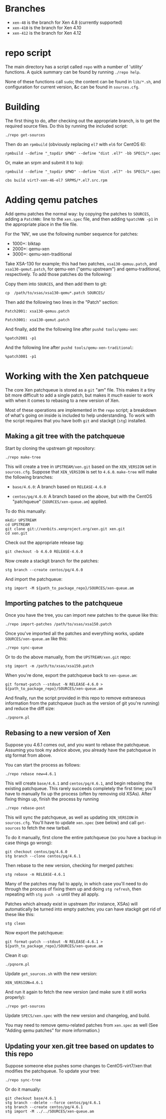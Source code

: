 # Branches

 - `xen-48` is the branch for Xen 4.8 (currently supported)
 - `xen-410` is the branch for Xen 4.10
 - `xen-412` is the branch for Xen 4.12

# repo script

The main directory has a script called `repo` with a number of
'utility' functions.  A quick summary can be found by running `./repo
help`.

None of these functions call `sudo`; the content
can be found in `lib/*.sh`, and configuration for current version, &c can
be found in `sources.cfg`.

# Building

The first thing to do, after checking out the appropriate branch, is
to get the required source files.  Do this by running the included
script:

    ./repo get-sources

Then do an `rpmbuild` (obviously replacing `el7` with `el6` for CentOS 6):

    rpmbuild --define "_topdir $PWD" --define "dist .el7" -bb SPECS/*.spec

Or, make an srpm and submit it to koji:

    rpmbuild --define "_topdir $PWD" --define "dist .el7" -bs SPECS/*.spec

    cbs build virt7-xen-46-el7 SRPMS/*.el7.src.rpm

# Adding qemu patches

Add qemu patches the normal way: by copying the patches to `SOURCES`,
adding a `PatchNN:` line to the `xen.spec` file, and then adding
`%patchNN -p1` in the appropriate place in the file file.

For the 'NN', we use the following number sequence for patches:
* 1000+: blktap
* 2000+: qemu-xen
* 3000+: qemu-xen-traditional

Take XSA-130 for example; this had two patches, `xsa130-qemuu.patch`,
and `xsa130-qemut.patch`, for qemu-xen ("qemu upstream") and
qemu-traditional, respectively.  To add those patches do the
following:

Copy them into `SOURCES`, and then add them to git:

    cp  /path/to/xsas/xsa130-qemu*.patch SOURCES/

Then add the following two lines in the "Patch" section:

    Patch2001: xsa130-qemuu.patch

    Patch3001: xsa130-qemut.patch

And finally, add the the following line after `pushd tools/qemu-xen`:

    %patch2001 -p1

And the following line after `pushd tools/qemu-xen-traditional`:

    %patch3001 -p1

# Working with the Xen patchqueue

The core Xen patchqueue is stored as a `git` "am" file.  This makes it a
tiny bit more difficult to add a single patch, but makes it *much*
easier to work with when it comes to rebasing to a new version of Xen.

Most of these operations are implemented in the `repo` script; a
breakdown of what's going on inside is included to help understanding.
To work with the script requires that you have both `git` and stackgit
(`stg`) installed.

## Making a git tree with the patchqueue

Start by cloning the upstream git repository:

    ./repo make-tree

This will create a tree in `UPSTREAM/xen.git` based on the
`XEN_VERSION` set in `sources.cfg`.  Suppose that `XEN_VERSION` is set
to `4.6.0`. `make-tree` will make the following branches:

 - `base/4.6.0`: A branch based on `RELEASE-4.6.0`

 - `centos/pq/4.6.0`: A branch based on the above, but with the
   CentOS "patchqueue" (`SOURCES/xen-queue.am`) applied.

To do this manually:

    mkdir UPSTREAM
    cd UPSTREAM
    git clone git://xenbits.xenproject.org/xen.git xen.git
    cd xen.git

Check out the appropriate release tag:

    git checkout -b 4.6.0 RELEASE-4.6.0

Now create a stackgit branch for the patches:

    stg branch --create centos/pq/4.6.0

And import the patchqueue:

    stg import -M ${path_to_package_repo}/SOURCES/xen-queue.am

## Importing patches to the patchqueue

Once you have the tree, you can import new patches to the queue like this:

    ./repo import-patches /path/to/xsas/xsa150.patch

Once you've imported all the patches and everything works, update
`SOURCES/xen-queue.am` like this:

    ./repo sync-queue

Or to do the above manually, from the `UPSTREAM/xen.git` repo:

    stg import -m /path/to/xsas/xsa150.patch

When you're done, export the patchqueue back to `xen-queue.am`:

    git format-patch --stdout -N RELEASE-4.6.0 > ${path_to_package_repo}/SOURCES/xen-queue.am

And finally, run the script provided in this repo to remove extraneous
information from the patchqueue (such as the version of git you're
running) and reduce the diff size:

    ./pqnorm.pl


## Rebasing to a new version of Xen

Suppose you 4.6.1 comes out, and you want to rebase the patchqueue.
Assuming you took my advice above, you already have the patchqueue in
stg format from above.

You can start the process as follows:

    ./repo rebase new=4.6.1

This will create `base/4.6.1` and `centos/pq/4.6.1`, and begin
rebasing the existing patchqueue.  This rarely succeeds completely the
first time; you'll have to manually fix up the process (often by
removing old XSAs).  After fixing things up, finish the process by
running

    ./repo rebase-post

This will sync the patchqueue, as well as updating `XEN_VERSION` in
`sources.cfg`.  You'll have to update `xen.spec` (see below) and call
`get-sources` to fetch the new tarball.

To do it manually, first clone the entire patchqueue (so you have a
backup in case things go wrong):

    git checkout centos/pq/4.6.0
    stg branch --clone centos/pq/4.6.1

Then rebase to the new version, checking for merged patches:

    stg rebase -m RELEASE-4.6.1

Many of the patches may fail to apply, in which case you'll need to do
through the process of fixing them up and doing `stg refresh`, then
repeating with `stg push -a` until they all apply.

Patches which already exist in upstream (for instance, XSAs) will
automatically be turned into empty patches; you can have stackgit get
rid of these like this:

    stg clean

Now export the patchqueue:

    git format-patch --stdout -N RELEASE-4.6.1 > ${path_to_package_repo}/SOURCES/xen-queue.am

Clean it up:

    ./pqnorm.pl

Update `get_sources.sh` with the new version:

    XEN_VERSION=4.6.1

And run it again to fetch the new version (and make sure it still works properly):

    ./repo get-sources

Update `SPECS/xen.spec` with the new version and changelog, and build.

You may need to remove qemu-related patches from `xen.spec` as well
(See "Adding qemu patches" for more information.)

## Updating your xen.git tree based on updates to this repo

Suppose someone else pushes some changes to CentOS-virt7/xen that
modifies the patchqueue.  To update your tree:

    ./repo sync-tree

Or do it manually:

    git checkout base/4.6.1
    stg branch --delete --force centos/pq/4.6.1
    stg branch --create centos/pq/4.6.1
    stg import -M ../../SOURCES/xen-queue.am

